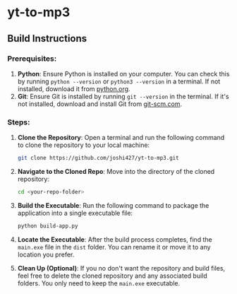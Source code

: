 # yt-to-mp3
## Build Instructions

### Prerequisites:
1. **Python**: Ensure Python is installed on your computer. You can check this by running `python --version` or `python3 --version` in a terminal. If not installed, download it from [python.org](https://www.python.org/downloads/).
2. **Git**: Ensure Git is installed by running `git --version` in the terminal. If it's not installed, download and install Git from [git-scm.com](https://git-scm.com/downloads).

### Steps:
1. **Clone the Repository**: Open a terminal and run the following command to clone the repository to your local machine:
   ```bash
   git clone https://github.com/joshi427/yt-to-mp3.git

2. **Navigate to the Cloned Repo**: Move into the directory of the cloned repository:
   ```bash
   cd <your-repo-folder>

3. **Build the Executable**: Run the following command to package the application into a single executable file:
   ```bash
   python build-app.py

4. **Locate the Executable**: After the build process completes, find the `main.exe` file in the `dist` folder. You can rename it or move it to any location you prefer.

5. **Clean Up (Optional)**: If you no don't want the repository and build files, feel free to delete the cloned repository and any associated build folders. You only need to keep the `main.exe` executable.
